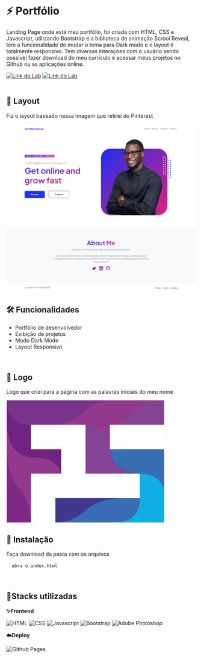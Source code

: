 # ⚡️ Portfólio

Landing Page onde está meu portfólio, foi criada com HTML, CSS e Javascript, utilizando Bootstrap e a biblioteca de animação Scrool Reveal, tem a funcionalidade de mudar o tema para Dark mode e o layout é totalmente responsivo. Tem diversas interações com o usuário sendo possível fazer download do meu currículo e acessar meus projetos no Github ou as aplicações online. 

[![Link do Lab](https://img.shields.io/badge/▶-000?style=for-the-badge&logo=movie&logoColor=E94D5F)](https://fabianosantos79.github.io/NovoPortfolio/)
[![Link do Lab](https://img.shields.io/badge/Acesse%20o%20Projeto%20na%20Web-F4181C?style=for-the-badge)](https://fabianosantos79.github.io/NovoPortfolio/)
<br/><br/>


## 🎯 Layout

Fiz o layout baseado nessa imagem que retirei do Pinterest

![App Referencia](https://raw.githubusercontent.com/fabianosantos79/NovoPortfolio/main/assets/personal_page.png)
<br/>

## 🛠 Funcionalidades

- Portfólio de desenvolvedor
- Exibição de projetos
- Modo Dark Mode
- Layout Responsivo
<br/>

## 🎨 Logo

Logo que criei para a página com as palavras iniciais do meu nome
  
![Logo](https://raw.githubusercontent.com/fabianosantos79/NovoPortfolio/main/assets/logo_fs.png)


## 🚀 Instalação

Faça download da pasta com os arquivos

```bash
  abra o index.html
```
<br/>


## 🔗Stacks utilizadas

**✨Frontend**

![HTML](https://img.shields.io/badge/HTML5-E34F26?style=for-the-badge&logo=html5&logoColor=white) ![CSS](https://img.shields.io/badge/CSS3-1572B6?style=for-the-badge&logo=css3&logoColor=white) ![Javascript](https://img.shields.io/badge/JavaScript-323330?style=for-the-badge&logo=javascript&logoColor=F7DF1E) ![Bootstrap](https://img.shields.io/badge/bootstrap-%238511FA.svg?style=for-the-badge&logo=bootstrap&logoColor=white) ![Adobe Photoshop](https://img.shields.io/badge/adobe%20photoshop-%2331A8FF.svg?style=for-the-badge&logo=adobe%20photoshop&logoColor=white)
<br/>


**☁️Deploy**

![Github Pages](https://img.shields.io/badge/github%20pages-121013?style=for-the-badge&logo=github&logoColor=white)
